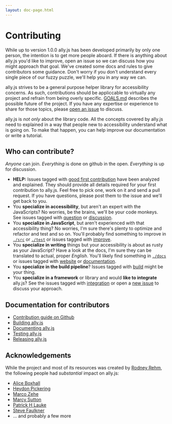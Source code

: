```yaml
---
layout: doc-page.html
---
```


# Contributing

While up to version 1.0.0 ally.js has been developed primarily by only one person, the intention is to get more people aboard. If there is anything about ally.js you'd like to improve, open an issue so we can discuss how you might approach that goal. We've created some docs and rules to give contributors some guidance. Don't worry if you don't understand every single piece of our fuzzy puzzle, we'll help you in any way we can.

ally.js strives to be a general purpose helper library for accessibility concerns. As such, contributions should be appliccable to virtually any project and refrain from being overly specific. [GOALS.md](https://github.com/medialize/ally.js/blob/master/GOALS.md) describes the possible future of the project. If you have any expertise or experience to share for those topics, please [open an issue](https://github.com/medialize/ally.js/issues/new) to discuss.

ally.js is *not only* about the library code. All the concepts covered by ally.js need to explained in a way that people new to accessibility understand what is going on. To make that happen, you can help improve our documentation or write a tutorial.


## Who can contribute?

*Anyone* can join. *Everything* is done on github in the open. *Everything* is up for discussion.

* **HELP:** Issues tagged with [good first contribution](https://github.com/medialize/ally.js/labels/good%20first%20contribution) have been analyzed and explained. They should provide all details required for your first contribution to ally.js. Feel free to pick one, work on it and send a pull request. If you have questions, please post them to the issue and we'll get back to you.
* You **specialize in accessibility**, but aren't an expert with the JavaScripts? No worries, be the brains, we'll be your code monkeys. See issues tagged with [question](https://github.com/medialize/ally.js/labels/question) or [discussion](https://github.com/medialize/ally.js/labels/discussion).
* You **specialize in JavaScript**, but aren't experienced with that accessibility thing? No worries, I'm sure there's plenty to optimize and refactor and test and so on. You'll probably find something to improve in [`./src`](https://github.com/medialize/ally.js/tree/master/src) or [`./test`](https://github.com/medialize/ally.js/tree/master/test) or issues tagged with [improve](https://github.com/medialize/ally.js/labels/improve).
* You **specialize in writing** things but your accessibility is about as rusty as your JavaScript? Have a look at the docs, I'm sure they can be translated to actual, proper *English*. You'll likely find something in [`./docs`](https://github.com/medialize/ally.js/tree/master/docs) or issues tagged with [website](https://github.com/medialize/ally.js/labels/website) or [documentation](https://github.com/medialize/ally.js/labels/documentation).
* You **specialize in the build pipeline**? Issues tagged with [build](https://github.com/medialize/ally.js/labels/build) might be your thing.
* You **specialize in a framework** or library and would **like to integrate** ally.js? See the issues tagged with [integration](https://github.com/medialize/ally.js/labels/integration) or open a [new issue](https://github.com/medialize/ally.js/issues/new?title=[integrate]%20_your_library_name_%20) to discuss your approach.


## Documentation for contributors

* [Contribution guide on Github](https://github.com/medialize/ally.js/blob/master/CONTRIBUTING.md)
* [Building ally.js](build.md)
* [Documenting ally.js](docs.md)
* [Testing ally.js](testing.md)
* [Releasing ally.js](release.md)


## Acknowledgements

While the project and most of its resources was created by [Rodney Rehm](http://rodneyrehm.de/en/), the following people had *substantial* impact on ally.js:

* [Alice Boxhall](https://twitter.com/sundress)
* [Heydon Pickering](http://www.heydonworks.com/)
* [Marco Zehe](https://www.marcozehe.de/)
* [Marcy Sutton](http://marcysutton.com/)
* [Patrick H Lauke](https://www.splintered.co.uk/)
* [Steve Faulkner](https://twitter.com/stevefaulkner)
* … and probably a few more

